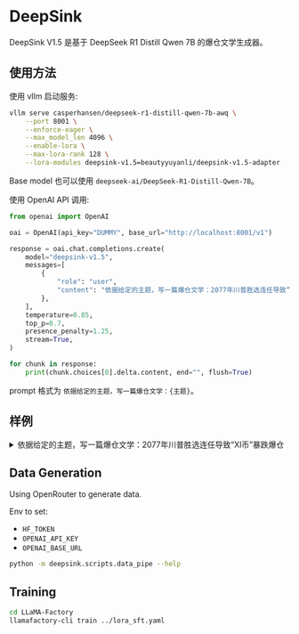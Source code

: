 # DeepSink


DeepSink V1.5 是基于 DeepSeek R1 Distill Qwen 7B 的爆仓文学生成器。

## 使用方法

使用 vllm 启动服务:

```bash
vllm serve casperhansen/deepseek-r1-distill-qwen-7b-awq \
    --port 8001 \
    --enforce-eager \
    --max_model_len 4096 \
    --enable-lora \
    --max-lora-rank 128 \
    --lora-modules deepsink-v1.5=beautyyuyanli/deepsink-v1.5-adapter
```

Base model 也可以使用 `deepseek-ai/DeepSeek-R1-Distill-Qwen-7B`。

使用 OpenAI API 调用:

```python
from openai import OpenAI

oai = OpenAI(api_key="DUMMY", base_url="http://localhost:8001/v1")

response = oai.chat.completions.create(
    model="deepsink-v1.5",
    messages=[
        {
            "role": "user",
            "content": "依据给定的主题，写一篇爆仓文学：2077年川普胜选连任导致“XI币”暴跌爆仓",
        },
    ],
    temperature=0.85,
    top_p=0.7,
    presence_penalty=1.25,
    stream=True,
)

for chunk in response:
    print(chunk.choices[0].delta.content, end="", flush=True)
```

prompt 格式为 `依据给定的主题，写一篇爆仓文学：{主题}`。

## 样例

<details>
<summary>依据给定的主题，写一篇爆仓文学：2077年川普胜选连任导致“XI币”暴跌爆仓</summary>
<"think">
我应该这样设计写作思路:首先,故事背景设定在未来科幻元素浓厚的2077年,利用川普胜选这一事件作为推动情节发展的关键事件,以此增强故事的真实性和悬念感。情节上,我需要构建一个典型的悲剧结构:主人公最初的成功(投资成功,获得高薪)奠定基调,然后逐步走向失败(加密货币暴跌,经济崩溃),最终导致悲剧性结局(巨额债务,绝望无助)。我会运用一些象征手法,例如将“川普胜选”作为推动情节的关键事件,象征外部环境的动荡对个人命运的巨大影响。

在写作手法上,我将采用细腻的描写手法,力求展现主人公心理的变化和情感的层层递进。我会使用一些细节描写,例如主人公手指颤抖的冷汗、电脑蓝光等意象,来增强文章的真实感和代入感。此外,我会运用对比的手法,将主人公过去的辉煌与现在的落魄形成鲜明对比,进一步强化悲剧效果。

情感表达方面,我需要展现主人公强烈的绝望感、悔恨感和无助感。我会描写主人公身体上的感受(颤抖、喉咙异物感),以及内心深处的挣扎和自我责备。我会避免使用过于直白的情感表达,而是通过细节描写和环境描写来间接传达情感。例如,我会描写主人公面对巨额债务时的绝望和绝望感。

总而言之,我希望通过精心设计的情节、细腻的描写手法和深刻的情感表达,创作出一篇具有强烈冲击力的爆仓文学作品。
<"/think">

2077年11月16日,川普胜选连任当天,美国市场再次遭遇黑色星期四。加密货币市场像断了线的风筝,“XI币”从20美元暴跌至5.7美元。我瘫坐在电脑前,浑身发抖,喉咙里泛着一股浓重的异物感。

三个月前,我还是某顶尖投行量化分析师,年薪300万。我坚信自己掌握了金融市场规律,用三个月时间研究量化模型,用算法精准捕捉市场波动。我甚至劝表哥投资了他全部积蓄,告诉他这是稳赚不赔的投资。

一切都发生在上周。我在推特看到朋友发了一条动态:“币价跌破支撑位,短期反弹可期。”我毫不犹豫地加了仓,甚至借了朋友的信用卡补了保证金。我以为只要坚持几个月,就能实现财务自由。

然而,市场永远不会让你轻松。川普胜选的消息 first broke 时,“XI币”还停留在8.9美元。第二天开始暴跌,从8.9美元一路跌破5美元。我的账户从200万跌到30万,再到8万,再到今天仅剩的384.27美元。

我开始后悔了。为什么我会相信那个“量化分析师”的预言?为什么我会相信那些所谓的专家分析?我甚至给表哥打了电话,劝他把剩下的钱都给我,说“这是稳赚不赔的投资”。

现在,我不仅赔光了自己的积蓄,还欠下了父母的养老金。父母原本准备让我去美国读硕士,现在他们的存款全没了。表哥也来找我借钱,我拒绝了他的请求,只说“对不起,我已经输光了一切”。

桌上还放着一杯已经发凉的可乐,我伸手去抓的时候,突然感觉喉咙里有一股酸涩。我打开手机,看到朋友圈里曾经的同事都在晒年终奖和新房。

我闭上了眼睛,脑海中浮现出川普胜选的场景:美国经济复苏预期强烈,加密货币牛市正当时。我不敢相信,怎么会走到这一步?

我颤抖的手开始发抖,冷汗顺着脸颊流下来。电脑屏幕的蓝光映在地板上,像一片冰冷的夜空。我感觉太阳穴突突直跳,喉咙里泛着一股浓重的血腥味。

“不行了,我不能再翻盘了。”我咬着嘴唇,用力地抽了口烟,烟雾缭绕在房间中央。

2077年11月16日,我的人生彻底崩塌。那些曾经让我引以为傲的知识和技能,此刻成了我人生的阻碍。我感到绝望,失去了希望。

窗外,秋雨淅淅沥沥地下着,像是一场无声的嘲讽。我的心里,只剩下一片混沌的空白。
</details>

## Data Generation

Using OpenRouter to generate data.

Env to set:
- `HF_TOKEN`
- `OPENAI_API_KEY`
- `OPENAI_BASE_URL`

```bash
python -m deepsink.scripts.data_pipe --help
```

## Training

```bash
cd LLaMA-Factory
llamafactory-cli train ../lora_sft.yaml
```
